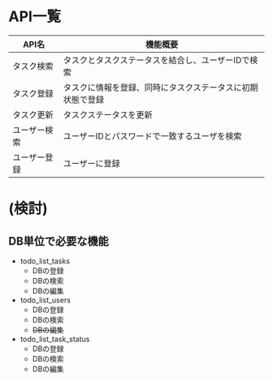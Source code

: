 # API一覧
|API名|機能概要|
|-|-|
|タスク検索|タスクとタスクステータスを結合し、ユーザーIDで検索|
|タスク登録|タスクに情報を登録、同時にタスクステータスに初期状態で登録|
|タスク更新|タスクステータスを更新|
|ユーザー検索|ユーザーIDとパスワードで一致するユーザを検索|
|ユーザー登録|ユーザーに登録|


# (検討)
## DB単位で必要な機能
- todo_list_tasks
  - DBの登録
  - DBの検索
  - DBの編集
- todo_list_users
  - DBの登録
  - DBの検索
  - ~~DBの編集~~
- todo_list_task_status
  - DBの登録
  - DBの検索
  - DBの編集



